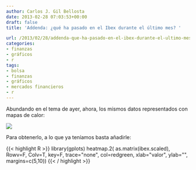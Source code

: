 ```yaml
---
author: Carlos J. Gil Bellosta
date: 2013-02-28 07:03:53+00:00
draft: false
title: 'Addenda: ¿qué ha pasado en el Ibex durante el último mes? '

url: /2013/02/28/addenda-que-ha-pasado-en-el-ibex-durante-el-ultimo-mes/
categories:
- finanzas
- gráficos
- r
tags:
- bolsa
- finanzas
- gráficos
- mercados financieros
- r
---
```


Abundando en el tema de ayer, ahora, los mismos datos representados con mapas de calor:

[![](/wp-uploads/2013/02/ibex_heatmap.png#center)
](/wp-uploads/2013/02/ibex_heatmap.png#center)

Para obtenerlo, a lo que ya teníamos basta añadirle:

{{< highlight R >}}
library(gplots)
heatmap.2(
    as.matrix(ibex.scaled),
    Rowv=F, Colv=T, key=F, trace="none",
    col=redgreen, xlab="valor", ylab="",
    margins=c(5,10))
{{< / highlight >}}



